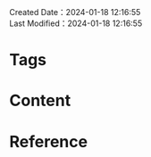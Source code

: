 Created Date：2024-01-18 12:16:55  
Last Modified：2024-01-18 12:16:55

# Tags

# Content

# Reference
